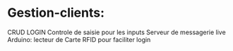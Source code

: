 # Gestion-clients:
CRUD
LOGIN
Controle de saisie pour les inputs
Serveur de messagerie live
Arduino: lecteur de Carte RFID pour faciliter login
